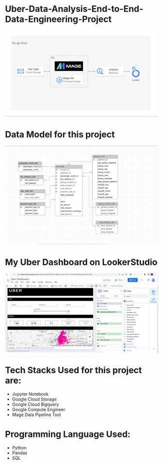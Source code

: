 # Uber-Data-Analysis-End-to-End-Data-Engineering-Project

![Uber-Project](uberarchitecture.png)

# Data Model for this project

![Data Model for this Project](data_model.png)

# My Uber Dashboard on LookerStudio

![Google Looker Studio](uber_dashboard.png)

# Tech Stacks Used for this project are:

- Jupyter Notebook
- Google Cloud Storage
- Google Cloud Bigquery
- Google Compute Engineer
- Mage Data Pipeline Tool

# Programming Language Used:

- Python
- Pandas
- SQL
